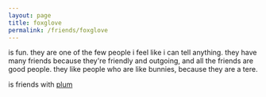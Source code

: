 ```yaml
---
layout: page
title: foxglove
permalink: /friends/foxglove
---
```


is fun. they are one of the few people i feel like i can tell anything. they have many friends because they're friendly and outgoing, and all the friends are good people. they like people who are like bunnies, because they are a tere.

is friends with [plum](/friends/plum)